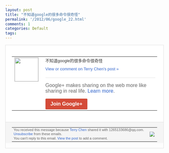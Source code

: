 ```yaml
---
layout: post
title: "不知道google的很多命令很奇怪"
permalink: '/2012/06/google_22.html'
comments: 1
categories: Default
tags: 
---
```

<div style="border:solid 1px #dfdfdf;color:#686868;font:13px Arial"><div style="background-color:#fff;padding:20px;"><table cellpadding="0" cellspacing="0"><tr><td style="padding-right:15px;vertical-align:top"><a href="https://plus.google.com/_/notifications/ngemlink?&amp;emid=CIi81MWt47ACFQhYNAodJmoAAA&amp;path=%2F108643996575278738906&amp;dt=1340419979159"><img height="75" src="https://lh3.googleusercontent.com/-KKRGTyJ5Bl0/AAAAAAAAAAI/AAAAAAAAEEY/jllxqER5dCk/s75-c-k-a/photo.jpg" style="border:solid 1px #cccccc;" width="75"/></a></td><td style="width:578px;color:#333;font:13px Arial;vertical-align:top;"><div style="padding-bottom:10px">不知道google的很多命令很奇怪</div><a href="https://plus.google.com/_/notifications/ngemlink?&amp;emid=CIi81MWt47ACFQhYNAodJmoAAA&amp;path=%2F108643996575278738906%2Fposts%2FMerfJD9XMzf%3Fgpinv%3DAMIXal_BYS00ogntE3A9tOj6cHxWSzlaljX-9BYpUz69wptNckh3fNTapA2lYQN39s74daR0of8Z6EvfuoGrD5Z8mCdv7hy4xlxNhHTqNU3uF_2HSJN4s9U&amp;dt=1340419979159" style="color:#3366CC;text-decoration:none;">View or comment on Terry Chen's post »</a><div style="margin-top:20px;border-top:solid 1px #dfdfdf"><div style="padding:15px 0;color:#686868;font:16px Arial;">Google+ makes sharing on the web more like sharing in real life. <a href="http://www.google.com/+/learnmore/" style="color:#3366CC;text-decoration:none;">Learn more</a>.</div><a href="https://plus.google.com/_/notifications/ngemlink?&amp;emid=CIi81MWt47ACFQhYNAodJmoAAA&amp;path=%2F%3Fgpinv%3DAMIXal_BYS00ogntE3A9tOj6cHxWSzlaljX-9BYpUz69wptNckh3fNTapA2lYQN39s74daR0of8Z6EvfuoGrD5Z8mCdv7hy4xlxNhHTqNU3uF_2HSJN4s9U&amp;dt=1340419979159" style="display:inline-block;padding:7px 15px;background-color:#d44b38; color:#fff;font-size:16px; font-weight:bold;border-radius:2px;-webkit-border-radius:2px; -moz-border-radius:2px;border:solid 1px #c43b28; white-space:nowrap;text-decoration:none">Join Google+</a></div></td></tr></table></div><div style="border-top:solid 1px #dfdfdf;padding:0 20px; background-color:#f5f5f5"><table cellpadding="0" cellspacing="0" style="height:50px"><tbody><tr><td style="vertical-align:middle;width:100%; color:#636363;font:11px Arial; line-height:120%">You received this message because <a href="https://plus.google.com/_/notifications/ngemlink?&amp;emid=CIi81MWt47ACFQhYNAodJmoAAA&amp;path=%2F108643996575278738906%3Fgpinv%3DAMIXal_BYS00ogntE3A9tOj6cHxWSzlaljX-9BYpUz69wptNckh3fNTapA2lYQN39s74daR0of8Z6EvfuoGrD5Z8mCdv7hy4xlxNhHTqNU3uF_2HSJN4s9U&amp;dt=1340419979159" style="color:#3366CC;text-decoration:none;">Terry Chen</a> shared it with 1265133686@qq.com. <a href="https://plus.google.com/_/notifications/ngemlink?&amp;emid=CIi81MWt47ACFQhYNAodJmoAAA&amp;path=%2F_%2Fnonplus%2Femailsettings%3Fgpinv%3DAMIXal_BYS00ogntE3A9tOj6cHxWSzlaljX-9BYpUz69wptNckh3fNTapA2lYQN39s74daR0of8Z6EvfuoGrD5Z8mCdv7hy4xlxNhHTqNU3uF_2HSJN4s9U%26est%3DADH5u8WxFKU1bvpvp93gifIpOuOjCpwlXuybF85gnRhxERIotW7ohZrG3IWPmUyPsRGg72uZnkzUcKGFAzpO53r34DkO8zwWAAB-vFseastJGKFUmvdcnZsPO18AnxudMQ3yuNlz3ldA&amp;dt=1340419979159" style="color:#3366CC;text-decoration:none;">Unsubscribe</a> from these emails.<br/>You can't reply to this email. <a href="https://plus.google.com/_/notifications/ngemlink?&amp;emid=CIi81MWt47ACFQhYNAodJmoAAA&amp;path=%2F108643996575278738906%2Fposts%2FMerfJD9XMzf%3Fgpinv%3DAMIXal_BYS00ogntE3A9tOj6cHxWSzlaljX-9BYpUz69wptNckh3fNTapA2lYQN39s74daR0of8Z6EvfuoGrD5Z8mCdv7hy4xlxNhHTqNU3uF_2HSJN4s9U&amp;dt=1340419979159" style="color:#3366CC;text-decoration:none;">View the post</a> to add a comment.<br/></td><td><img src="https://ssl.gstatic.com/s2/oz/images/notifications/logo/google-plus-6617a72bb36cc548861652780c9e6ff1.png"/></td></tr></tbody></table></div></div>